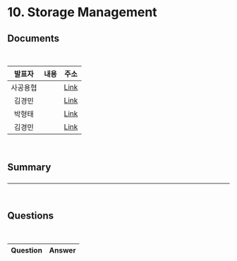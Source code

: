 #  10. Storage Management

##  Documents

<br>

| 발표자 | 내용 | 주소 |
|:----:|:-----:|:-----:|
| 사공용협 | | [Link]()|
| 김경민 |  | [Link]()|
| 박형태 | |[Link]()|
| 김경민 | |[Link]()|


<br>

##  Summary

#####


--------------------------------------
<br>

##  Questions


<br>

|Question|Answer|
|--------------|--------------|
